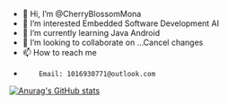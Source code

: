 - 👋 Hi, I’m @CherryBlossomMona
- 👀 I’m interested Embedded Software Development  AI 
- 🌱 I’m currently learning Java Android
- 💞️ I’m looking to collaborate on ...Cancel changes
- 📫 How to reach me 
-         Email: 1016930771@outlook.com
[![Anurag's GitHub stats](https://github-readme-stats.vercel.app/api?username=CherryBlossomMona)](https://github.com/anuraghazra/github-readme-stats)
<!---
CherryBlossomMona/CherryBlossomMona is a ✨ special ✨ repository because its `README.md` (this file) appears on your GitHub profile.
You can click the Preview link to take a look at your changes.
--->
